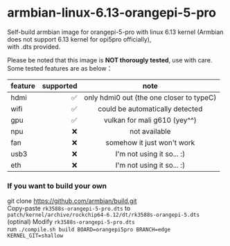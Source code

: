 # armbian-linux-6.13-orangepi-5-pro

Self-build armbian image for orangepi-5-pro with linux 6.13 kernel (Armbian does not support 6.13 kernel for opi5pro officially),   
with .dts provided.

Please be noted that this image is **NOT thorougly tested**, use with care.  
Some tested features are as below：  

| feature   | supported | note |
|-------|-----:|:----:|
| hdmi  | ✅ |   only hdmi0 out (the one closer to typeC)  |
| wifi  | ✅ |  could be automatically detected  |
| gpu  | ✅ |  vulkan for mali g610 (yey^^) |
| npu  | ❌ |  not available |
| fan  | ❌ |  somehow it just won't work |
| usb3 | ❌ |  I'm not using it so... :) |
| eth | ❌ | I'm not using it so... :) |

### If you want to build your own

git clone https://github.com/armbian/build.git  
Copy-paste `rk3588s-orangepi-5-pro.dts` to `patch/kernel/archive/rockchip64-6.12/dt/rk3588s-orangepi-5.dts`  
(optinal) Modify `rk3588s-orangepi-5-pro.dts`  
run `./compile.sh build BOARD=orangepi5pro BRANCH=edge KERNEL_GIT=shallow`  




